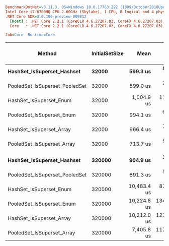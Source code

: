``` ini

BenchmarkDotNet=v0.11.3, OS=Windows 10.0.17763.292 (1809/October2018Update/Redstone5)
Intel Core i7-6700HQ CPU 2.60GHz (Skylake), 1 CPU, 8 logical and 4 physical cores
.NET Core SDK=3.0.100-preview-009812
  [Host] : .NET Core 2.2.1 (CoreCLR 4.6.27207.03, CoreFX 4.6.27207.03), 64bit RyuJIT
  Core   : .NET Core 2.2.1 (CoreCLR 4.6.27207.03, CoreFX 4.6.27207.03), 64bit RyuJIT

Job=Core  Runtime=Core  

```
|                         Method | InitialSetSize |        Mean |      Error |     StdDev | Ratio | RatioSD | Gen 0/1k Op | Gen 1/1k Op | Gen 2/1k Op | Allocated Memory/Op |
|------------------------------- |--------------- |------------:|-----------:|-----------:|------:|--------:|------------:|------------:|------------:|--------------------:|
|     **HashSet_IsSuperset_Hashset** |          **32000** |    **599.3 us** |   **8.286 us** |   **7.346 us** |  **1.00** |    **0.00** |           **-** |           **-** |           **-** |                **40 B** |
| PooledSet_IsSuperset_PooledSet |          32000 |    599.0 us |   2.711 us |   2.536 us |  1.00 |    0.01 |           - |           - |           - |                40 B |
|        HashSet_IsSuperset_Enum |          32000 |  1,004.9 us |  11.407 us |  10.671 us |  1.68 |    0.03 |           - |           - |           - |                40 B |
|      PooledSet_IsSuperset_Enum |          32000 |    994.1 us |   6.122 us |   5.727 us |  1.66 |    0.02 |           - |           - |           - |                40 B |
|       HashSet_IsSuperset_Array |          32000 |    966.4 us |   7.107 us |   6.300 us |  1.61 |    0.02 |           - |           - |           - |                32 B |
|     PooledSet_IsSuperset_Array |          32000 |    713.7 us |   5.260 us |   4.920 us |  1.19 |    0.01 |           - |           - |           - |                   - |
|                                |                |             |            |            |       |         |             |             |             |                     |
|     **HashSet_IsSuperset_Hashset** |         **320000** |    **904.9 us** |   **2.826 us** |   **2.644 us** |  **1.00** |    **0.00** |           **-** |           **-** |           **-** |                **40 B** |
| PooledSet_IsSuperset_PooledSet |         320000 |    891.3 us |   5.738 us |   5.367 us |  0.99 |    0.01 |           - |           - |           - |                40 B |
|        HashSet_IsSuperset_Enum |         320000 | 10,483.4 us |  87.311 us |  81.671 us | 11.59 |    0.10 |           - |           - |           - |                40 B |
|      PooledSet_IsSuperset_Enum |         320000 | 10,224.8 us | 134.574 us | 125.880 us | 11.30 |    0.15 |           - |           - |           - |                40 B |
|       HashSet_IsSuperset_Array |         320000 | 10,212.0 us | 123.408 us | 115.436 us | 11.29 |    0.12 |           - |           - |           - |                32 B |
|     PooledSet_IsSuperset_Array |         320000 |  7,405.8 us | 117.408 us | 104.079 us |  8.18 |    0.12 |           - |           - |           - |                   - |
